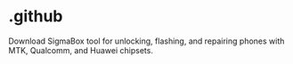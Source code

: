 # .github
Download SigmaBox tool for unlocking, flashing, and repairing phones with MTK, Qualcomm, and Huawei chipsets.
